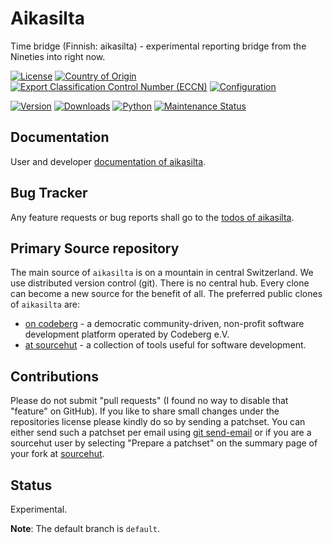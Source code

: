 # Aikasilta

Time bridge (Finnish: aikasilta) - experimental reporting bridge from the Nineties into right now.

[![License](https://git.sr.ht/~sthagen/aikasilta/blob/default/docs/badges/license-spdx-mit.svg)](https://git.sr.ht/~sthagen/aikasilta/tree/default/item/LICENSE)
[![Country of Origin](https://git.sr.ht/~sthagen/aikasilta/blob/default/docs/badges/country-of-origin-name-switzerland-neutral.svg)](https://git.sr.ht/~sthagen/aikasilta/tree/default/item/COUNTRY-OF-ORIGIN)
[![Export Classification Control Number (ECCN)](https://git.sr.ht/~sthagen/aikasilta/blob/default/docs/badges/export-control-classification-number_eccn-ear99-neutral.svg)](https://git.sr.ht/~sthagen/aikasilta/tree/default/item/EXPORT-CONTROL-CLASSIFICATION-NUMBER)
[![Configuration](https://git.sr.ht/~sthagen/aikasilta/blob/default/docs/badges/configuration-sbom.svg)](https://git.sr.ht/~sthagen/aikasilta/tree/default/item/docs/third-party/README.md)

[![Version](https://git.sr.ht/~sthagen/aikasilta/blob/default/docs/badges/latest-release.svg)](https://pypi.python.org/pypi/aikasilta/)
[![Downloads](https://git.sr.ht/~sthagen/aikasilta/blob/default/docs/badges/downloads-per-month.svg)](https://pepy.tech/project/aikasilta)
[![Python](https://git.sr.ht/~sthagen/aikasilta/blob/default/docs/badges/python-versions.svg)](https://pypi.python.org/pypi/aikasilta/)
[![Maintenance Status](https://git.sr.ht/~sthagen/aikasilta/blob/default/docs/badges/commits-per-year.svg)](https://git.sr.ht/~sthagen/aikasilta/log)

## Documentation

User and developer [documentation of aikasilta](https://codes.dilettant.life/docs/aikasilta).

## Bug Tracker

Any feature requests or bug reports shall go to the [todos of aikasilta](https://todo.sr.ht/~sthagen/aikasilta).

## Primary Source repository

The main source of `aikasilta` is on a mountain in central Switzerland.
We use distributed version control (git).
There is no central hub.
Every clone can become a new source for the benefit of all.
The preferred public clones of `aikasilta` are:

* [on codeberg](https://codeberg.org/sthagen/aikasilta) - a democratic community-driven, non-profit software development platform operated by Codeberg e.V.
* [at sourcehut](https://git.sr.ht/~sthagen/aikasilta) - a collection of tools useful for software development.

## Contributions

Please do not submit "pull requests" (I found no way to disable that "feature" on GitHub).
If you like to share small changes under the repositories license please kindly do so by sending a patchset.
You can either send such a patchset per email using [git send-email](https://git-send-email.io) or 
if you are a sourcehut user by selecting "Prepare a patchset" on the summary page of your fork at [sourcehut](https://git.sr.ht/).

## Status

Experimental.

**Note**: The default branch is `default`.
